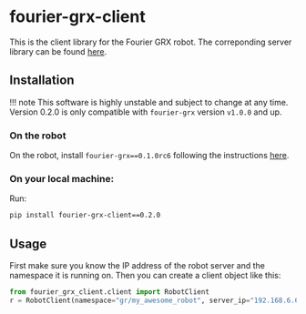 # fourier-grx-client

This is the client library for the Fourier GRX robot. 
The correponding server library can be found [here](https://pypi.org/project/fourier-grx/0.1.1rc6/).

## Installation

!!! note
    This software is highly unstable and subject to change at any time. Version 0.2.0 is only compatible with `fourier-grx` version `v1.0.0` and up.

### On the robot

On the robot, install `fourier-grx==0.1.0rc6` following the instructions [here](https://github.com/FFTAI/Wiki-GRx-Deploy/tree/0.1.0rc6).

### On your local machine:

Run:

```bash
pip install fourier-grx-client==0.2.0
```

## Usage

First make sure you know the IP address of the robot server and the namespace it is running on. Then you can create a client object like this:
```python
from fourier_grx_client.client import RobotClient
r = RobotClient(namespace="gr/my_awesome_robot", server_ip="192.168.6.6")
```